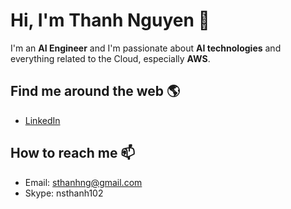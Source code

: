 # Hi, I'm Thanh Nguyen 👋

I'm an **AI Engineer** and I'm passionate about **AI technologies** and everything related to the Cloud, especially **AWS**.

## Find me around the web 🌎

- [LinkedIn](https://www.linkedin.com/in/sthanhng/)

## How to reach me 📫

- Email: sthanhng@gmail.com
- Skype: nsthanh102

<!--
**sthanhng/sthanhng** is a ✨ _special_ ✨ repository because its `README.md` (this file) appears on your GitHub profile.

Here are some ideas to get you started:

- 🔭 I’m currently working on ...
- 🌱 I’m currently learning ...
- 👯 I’m looking to collaborate on ...
- 🤔 I’m looking for help with ...
- 💬 Ask me about ...
- 📫 How to reach me: ...
- 😄 Pronouns: ...
- ⚡ Fun fact: ...
-->
